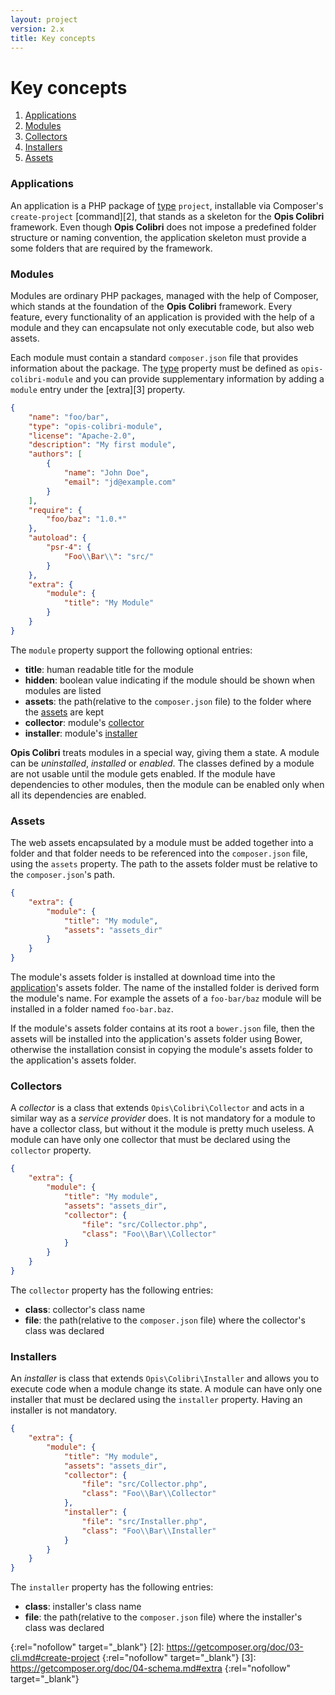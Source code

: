 ```yaml
---
layout: project
version: 2.x
title: Key concepts
---
```

# Key concepts

1. [Applications](#applications)
2. [Modules](#modules)
3. [Collectors](#collectors)
4. [Installers](#installers)
5. [Assets](#assets)

### Applications

An application is a PHP package of [type][1] `project`, installable via Composer's
`create-project` [command][2], that stands as a skeleton for the **Opis Colibri** framework.
Even though **Opis Colibri** does not impose a predefined folder structure or naming convention, 
the application skeleton must provide a some folders that are required by the framework.

### Modules

Modules are ordinary PHP packages, managed with the help of Composer, which stands at the 
foundation of the **Opis Colibri** framework. Every feature, every functionality of an 
application is provided with the help of a module and they can encapsulate not only executable 
code, but also web assets.

Each module must contain a standard `composer.json` file that provides information about the package.
The [type][1] property must be defined as `opis-colibri-module` and you can provide supplementary 
information by adding a `module` entry under the [extra][3] property.

```json
{
    "name": "foo/bar",
    "type": "opis-colibri-module", 
    "license": "Apache-2.0",
    "description": "My first module",
    "authors": [
        {
            "name": "John Doe",
            "email": "jd@example.com"
        }
    ],
    "require": {
        "foo/baz": "1.0.*"
    },
    "autoload": {
        "psr-4": {
            "Foo\\Bar\\": "src/"
        }
    },
    "extra": {
        "module": {
            "title": "My Module"
        }
    }
}
```

The `module` property support the following optional entries:

- **title**: human readable title for the module
- **hidden**: boolean value indicating if the module should be shown when modules are listed
- **assets**: the path(relative to the `composer.json` file) to the folder where the [assets](#assets) are kept
- **collector**: module's [collector](#collectors)
- **installer**: module's [installer](#installers)

**Opis Colibri** treats modules in a special way, giving them a state. 
A module can be *uninstalled*, *installed* or *enabled*. 
The classes defined by a module are not usable until the module gets enabled.
If the module have dependencies to other modules, then the module can be enabled
only when all its dependencies are enabled.

### Assets

The web assets encapsulated by a module must be added together into a folder and 
that folder needs to be referenced into the `composer.json` file, using the `assets` property.
The path to the assets folder must be relative to the `composer.json`'s path.

```json
{
    "extra": {
        "module": {
            "title": "My module",
            "assets": "assets_dir"
        }
    }
}
```

The module's assets folder is installed at download time into the [application](#applications)'s 
assets folder. The name of the installed folder is derived form the module's name. 
For example the assets of a `foo-bar/baz` module will be installed in a folder named `foo-bar.baz`.

If the module's assets folder contains at its root a `bower.json` file, then the assets will
be installed into the application's assets folder using Bower, otherwise the installation 
consist in copying the module's assets folder to the application's assets folder.

### Collectors

A *collector* is a class that extends `Opis\Colibri\Collector` and acts in a similar 
way as a *service provider* does.
It is not mandatory for a module to have a collector class, but without it the module is
pretty much useless. A module can have only one collector that must be declared using the 
`collector` property. 

```json
{
    "extra": {
        "module": {
            "title": "My module",
            "assets": "assets_dir",
            "collector": {
                "file": "src/Collector.php",
                "class": "Foo\\Bar\\Collector"
            }
        }
    }
}
```

The `collector` property has the following entries:

- **class**: collector's class name
- **file**: the path(relative to the `composer.json` file) where the collector's class was declared

### Installers

An *installer* is class that extends `Opis\Colibri\Installer` and allows you to execute code
when a module change its state. A module can have only one installer that must be declared
using the `installer` property. Having an installer is not mandatory.

```json
{
    "extra": {
        "module": {
            "title": "My module",
            "assets": "assets_dir",
            "collector": {
                "file": "src/Collector.php",
                "class": "Foo\\Bar\\Collector"
            },
            "installer": {
                "file": "src/Installer.php",
                "class": "Foo\\Bar\\Installer"
            }
        }
    }
}
```

The `installer` property has the following entries:

- **class**: installer's class name
- **file**: the path(relative to the `composer.json` file) where the installer's class was declared



[1]: https://getcomposer.org/doc/04-schema.md#type
{:rel="nofollow" target="_blank"}
[2]: https://getcomposer.org/doc/03-cli.md#create-project
{:rel="nofollow" target="_blank"}
[3]: https://getcomposer.org/doc/04-schema.md#extra
{:rel="nofollow" target="_blank"}

